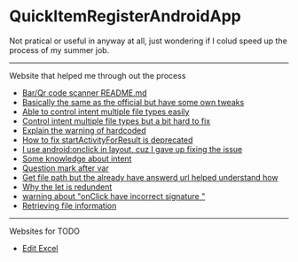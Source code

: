 # QuickItemRegisterAndroidApp
Not pratical or useful in anyway at all, just wondering if I colud speed up the process of my summer job.

----
Website that helped me through out the process
- [Bar/Qr code scanner README.md](https://github.com/yuriy-budiyev/code-scanner)
- [Basically the same as the official but have some own tweaks](https://www.youtube.com/watch?v=6OFniVVzmgQ&ab_channel=KBCODER)
- [Able to control intent multiple file types easily](https://www.jianshu.com/p/d60b290e1ab1)
- [Control intent multiple file types but a bit hard to fix](https://stackoverflow.com/questions/28978581/how-to-make-intent-settype-for-pdf-xlsx-and-txt-file-android)
- [Explain the warning of hardcoded](https://blog.csdn.net/Future_One/article/details/104451266)
- [How to fix startActivityForResult is deprecated](https://tw-hkt.blogspot.com/2021/10/startactivityforresult-is-deprecated.html)
- [I use android:onclick in layout, cuz I gave up fixing the issue](https://stackoverflow.com/questions/44506821/floating-action-button-cast-issue)
- [Some knowledge about intent](https://ithelp.ithome.com.tw/articles/10232005)
- [Question mark after var](https://kotlinlang.org/api/latest/jvm/stdlib/kotlin.reflect/-k-type/is-marked-nullable.html#:~:text=For%20Kotlin%20types%2C%20it%20means,question%20mark%20at%20the%20end.)
- [Get file path but the already have answerd url helped understand how](https://stackoverflow.com/questions/71049889/how-to-get-file-path-of-xlsx-file-in-android-11-from-uri)
- [Why the let is redundent](https://stackoverflow.com/questions/69344666/redundant-let-call-removal-alters-the-semantic)
- [warning about "onClick have incorrect signature "](https://stackoverflow.com/questions/36045886/method-has-incorrect-signature)
- [Retrieving file information](https://developer.android.com/training/secure-file-sharing/retrieve-info#kotlin)

----
Websites for TODO
- [Edit Excel](https://www.section.io/engineering-education/android-excel-apachepoi/)
